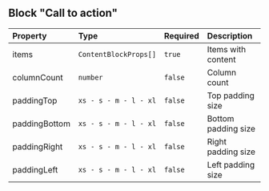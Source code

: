 ## Block "Call to action"

| Property      | Type                  | Required | Description         |
| :------------ | :-------------------- | :------- | :------------------ |
| items         | `ContentBlockProps[]` | `true`   | Items with content  |
| columnCount   | `number`              | `false`  | Column count        |
| paddingTop    | `xs - s - m - l - xl` | `false`  | Top padding size    |
| paddingBottom | `xs - s - m - l - xl` | `false`  | Bottom padding size |
| paddingRight  | `xs - s - m - l - xl` | `false`  | Right padding size  |
| paddingLeft   | `xs - s - m - l - xl` | `false`  | Left padding size   |
